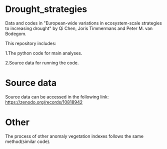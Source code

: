 # Drought_strategies
Data and codes in "European-wide variations in ecosystem-scale strategies to increasing drought" by Qi Chen, Joris Timmermans and Peter M. van Bodegom.

This repository includes:

1.The python code for main analyses.

2.Source data for running the code.

# Source data
Source data can be accessed in the following link:
https://zenodo.org/records/10818942

# Other
The process of other anomaly vegetation indexes follows the same method(similar code).
